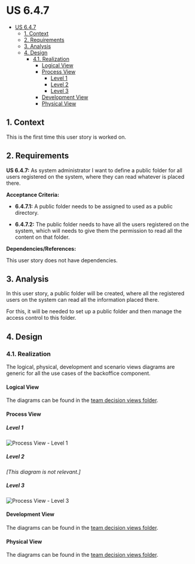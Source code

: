 # US 6.4.7

<!-- TOC -->
* [US 6.4.7](#us-647)
  * [1. Context](#1-context)
  * [2. Requirements](#2-requirements)
  * [3. Analysis](#3-analysis)
  * [4. Design](#4-design)
    * [4.1. Realization](#41-realization)
      * [Logical View](#logical-view)
      * [Process View](#process-view)
        * [Level 1](#level-1)
        * [Level 2](#level-2)
        * [Level 3](#level-3)
      * [Development View](#development-view)
      * [Physical View](#physical-view)
<!-- TOC -->


## 1. Context

This is the first time this user story is worked on.

## 2. Requirements

**US 6.4.7:** As system administrator I want to define a public folder for all users registered on the system, where 
they can read whatever is placed there.

**Acceptance Criteria:**

- **6.4.7.1:** A public folder needs to be assigned to used as a public directory.

- **6.4.7.2:** The public folder needs to have all the users registered on the system, which will needs to give them the
permission to read all the content on that folder.

**Dependencies/References:**

This user story does not have dependencies.

## 3. Analysis

In this user story, a public folder will be created, where all the registered users on the system can read all the
information placed there.

For this, it will be needed to set up a public folder and then manage the access control to this folder.

## 4. Design

### 4.1. Realization

The logical, physical, development and scenario views diagrams are generic for all the use cases of the backoffice component.

#### Logical View

The diagrams can be found in the [team decision views folder](../../team-decisions/views/general-views.md#1-logical-view).

#### Process View

##### Level 1

![Process View - Level 1]()

##### Level 2

_[This diagram is not relevant.]_

##### Level 3

![Process View - Level 3]()


#### Development View

The diagrams can be found in the [team decision views folder](../../team-decisions/views/general-views.md#3-development-view).

#### Physical View

The diagrams can be found in the [team decision views folder](../../team-decisions/views/general-views.md#4-physical-view).
